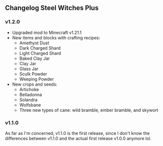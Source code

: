 ## Changelog Steel Witches Plus

### v1.2.0
* Upgraded mod to Minecraft v1.21.1
* New items and blocks with crafting recipes:
  * Amethyst Dust
  * Dark Charged Shard
  * Light Charged Shard
  * Baked Clay Jar
  * Clay Jar
  * Glass Jar
  * Sculk Powder
  * Weeping Powder
* New crops and seeds:
  * Artichoke
  * Belladonna
  * Solandra
  * Wolfsbane
  * Three new types of cane: wild bramble, ember bramble, and skywort

### v1.1.0
As far as I'm concerned, v1.1.0 is the first release, since I don't know the differences between v1.1.0 and the actual first release v1.0.0 anymore lol. 